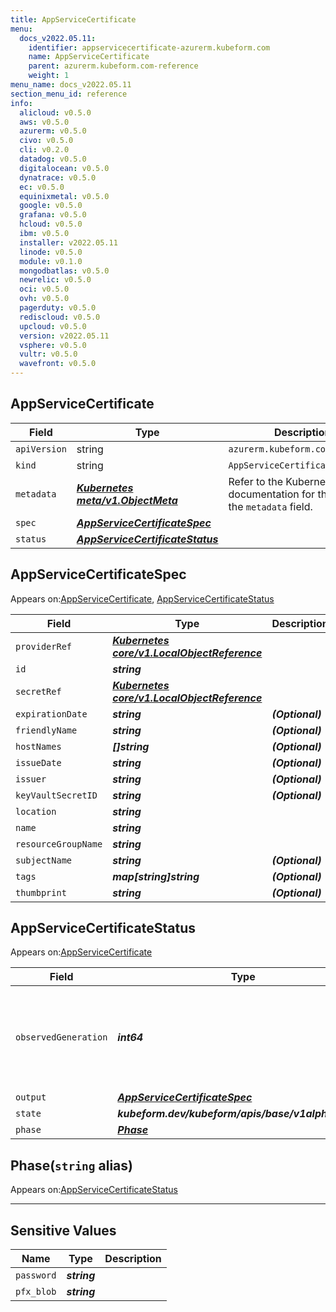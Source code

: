 ```yaml
---
title: AppServiceCertificate
menu:
  docs_v2022.05.11:
    identifier: appservicecertificate-azurerm.kubeform.com
    name: AppServiceCertificate
    parent: azurerm.kubeform.com-reference
    weight: 1
menu_name: docs_v2022.05.11
section_menu_id: reference
info:
  alicloud: v0.5.0
  aws: v0.5.0
  azurerm: v0.5.0
  civo: v0.5.0
  cli: v0.2.0
  datadog: v0.5.0
  digitalocean: v0.5.0
  dynatrace: v0.5.0
  ec: v0.5.0
  equinixmetal: v0.5.0
  google: v0.5.0
  grafana: v0.5.0
  hcloud: v0.5.0
  ibm: v0.5.0
  installer: v2022.05.11
  linode: v0.5.0
  module: v0.1.0
  mongodbatlas: v0.5.0
  newrelic: v0.5.0
  oci: v0.5.0
  ovh: v0.5.0
  pagerduty: v0.5.0
  rediscloud: v0.5.0
  upcloud: v0.5.0
  version: v2022.05.11
  vsphere: v0.5.0
  vultr: v0.5.0
  wavefront: v0.5.0
---
```


## AppServiceCertificate
| Field | Type | Description |
| ------ | ----- | ----------- |
| `apiVersion` | string | `azurerm.kubeform.com/v1alpha1` |
|    `kind` | string | `AppServiceCertificate` |
| `metadata` | ***[Kubernetes meta/v1.ObjectMeta](https://v1-22.docs.kubernetes.io/docs/reference/generated/kubernetes-api/v1.22/#objectmeta-v1-meta)***|Refer to the Kubernetes API documentation for the fields of the `metadata` field.|
| `spec` | ***[AppServiceCertificateSpec](#appservicecertificatespec)***||
| `status` | ***[AppServiceCertificateStatus](#appservicecertificatestatus)***||
## AppServiceCertificateSpec

Appears on:[AppServiceCertificate](#appservicecertificate), [AppServiceCertificateStatus](#appservicecertificatestatus)

| Field | Type | Description |
| ------ | ----- | ----------- |
| `providerRef` | ***[Kubernetes core/v1.LocalObjectReference](https://v1-22.docs.kubernetes.io/docs/reference/generated/kubernetes-api/v1.22/#localobjectreference-v1-core)***||
| `id` | ***string***||
| `secretRef` | ***[Kubernetes core/v1.LocalObjectReference](https://v1-22.docs.kubernetes.io/docs/reference/generated/kubernetes-api/v1.22/#localobjectreference-v1-core)***||
| `expirationDate` | ***string***| ***(Optional)*** |
| `friendlyName` | ***string***| ***(Optional)*** |
| `hostNames` | ***[]string***| ***(Optional)*** |
| `issueDate` | ***string***| ***(Optional)*** |
| `issuer` | ***string***| ***(Optional)*** |
| `keyVaultSecretID` | ***string***| ***(Optional)*** |
| `location` | ***string***||
| `name` | ***string***||
| `resourceGroupName` | ***string***||
| `subjectName` | ***string***| ***(Optional)*** |
| `tags` | ***map[string]string***| ***(Optional)*** |
| `thumbprint` | ***string***| ***(Optional)*** |
## AppServiceCertificateStatus

Appears on:[AppServiceCertificate](#appservicecertificate)

| Field | Type | Description |
| ------ | ----- | ----------- |
| `observedGeneration` | ***int64***| ***(Optional)*** Resource generation, which is updated on mutation by the API Server.|
| `output` | ***[AppServiceCertificateSpec](#appservicecertificatespec)***| ***(Optional)*** |
| `state` | ***kubeform.dev/kubeform/apis/base/v1alpha1.State***| ***(Optional)*** |
| `phase` | ***[Phase](#phase)***| ***(Optional)*** |
## Phase(`string` alias)

Appears on:[AppServiceCertificateStatus](#appservicecertificatestatus)

---
## Sensitive Values
| Name | Type | Description |
|------|------|-------------|
| `password` | ***string*** ||
| `pfx_blob` | ***string*** ||
